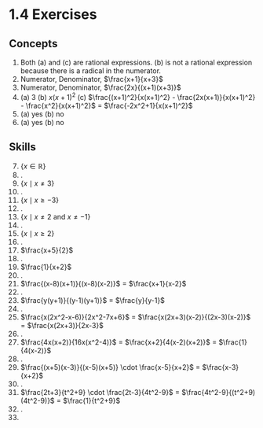 # 1.4 Exercises

## Concepts

1. Both (a) and (c) are rational expressions. (b) is not a rational expression because there is a radical in the numerator.
2. Numerator, Denominator, $\frac{x+1}{x+3}$
3. Numerator, Denominator, $\frac{2x}{(x+1)(x+3)}$
4.  (a) 3 (b) $x(x+1)^2$ (c) $\frac{(x+1)^2}{x(x+1)^2} - \frac{2x(x+1)}{x(x+1)^2} - \frac{x^2}{x(x+1)^2}$ = $\frac{-2x^2+1}{x(x+1)^2}$
5. (a) yes (b) no
6. (a) yes (b) no


## Skills

7. $\{ x \in \mathbb{R} \}$
8. .
9. $\{ x \mid x \neq 3 \}$
10. .
11. $\{ x \mid x \geq -3 \}$
12. .
13. $\{ x \mid x \neq 2 \text{ and } x \neq -1 \}$
14. .
15. $\{ x \mid x \geq 2 \}$
16. .
17. $\frac{x+5}{2}$
18. .
19. $\frac{1}{x+2}$
20. .
21. $\frac{(x-8)(x+1)}{(x-8)(x-2)}$ = $\frac{x+1}{x-2}$
22. .
23. $\frac{y(y+1)}{(y-1)(y+1)}$ = $\frac{y}{y-1}$
24. .
25. $\frac{x(2x^2-x-6)}{2x^2-7x+6}$ = $\frac{x(2x+3)(x-2)}{(2x-3)(x-2)}$ = $\frac{x(2x+3)}{2x-3}$
26. .
27. $\frac{4x(x+2)}{16x(x^2-4)}$ = $\frac{x+2}{4(x-2)(x+2)}$ = $\frac{1}{4(x-2)}$
28. .
29. $\frac{(x+5)(x-3)}{(x-5)(x+5)} \cdot \frac{x-5}{x+2}$ = $\frac{x-3}{x+2}$
30. .
31. $\frac{2t+3}{t^2+9} \cdot \frac{2t-3}{4t^2-9}$ = $\frac{4t^2-9}{(t^2+9)(4t^2-9)}$ = $\frac{1}{t^2+9}$
32. .
33. 